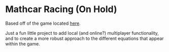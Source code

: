 # Mathcar Racing (On Hold)

Based off of the game located [here](https://www.funbrain.com/games/math-car-racing).

Just a fun little project to add local (and online?) multiplayer functionality, 
and to create a more robust approach to the different equations that appear within the game.

